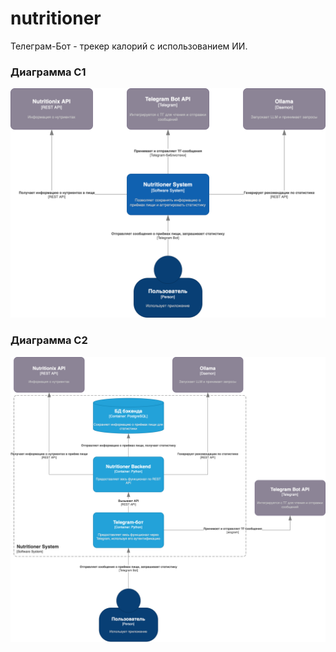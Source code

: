 # nutritioner 

Телеграм-Бот - трекер калорий с использованием ИИ. 

### Диаграмма C1 
![Диаграмма C1](docs/nutritioner-c1.png)

### Диаграмма C2 
![Диаграмма C2](docs/nutritioner-c2.png)